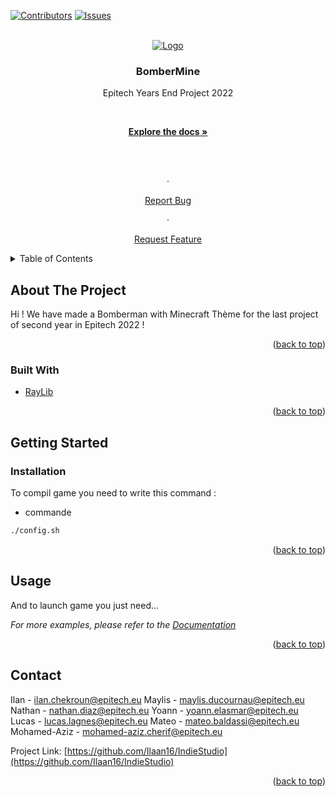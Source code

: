 <div  id="top"></div>



[![Contributors][contributors-shield]][contributors-url] [![Issues][issues-shield]][issues-url]


  
  
  

<!-- PROJECT LOGO -->

<br />

<div  align="center">

<a  href="https://github.com/Ilaan16/IndieStudio">

<center><img  src="https://i.ibb.co/JQbQfQM/BOMBERMINE.png"  alt="Logo"  ></center>

</a>

  

<h3  align="center">BomberMine</h3>

  

<p  align="center">

Epitech Years End Project 2022

<br />

<a  href="https://github.com/Ilaan16/IndieStudio"><strong>Explore the docs »</strong></a>

<br />

<br />

·

<a  href="https://github.com/Ilaan16/IndieStudioissues">Report Bug</a>

·

<a  href="https://github.com/Ilaan16/IndieStudio/issues">Request Feature</a>

</p>

</div>

  
  
  

<!-- TABLE OF CONTENTS -->

<details>

<summary>Table of Contents</summary>

<ol>

<li>

<a  href="#about-the-project">About The Project</a>

<ul>

<li><a  href="#built-with">Built With</a></li>

</ul>

</li>

<li>

<a  href="#getting-started">Getting Started</a>

<ul>

<li><a  href="#prerequisites">Prerequisites</a></li>

<li><a  href="#installation">Installation</a></li>

</ul>

</li>

<li><a  href="#usage">Usage</a></li>

<li><a  href="#contact">Contact</a></li>

</ol>

</details>

  
  
  

<!-- ABOUT THE PROJECT -->

## About The Project

  

  

Hi !
We have made a Bomberman with Minecraft Thème for the last project of second year in Epitech 2022 !

  

<p  align="right">(<a  href="#top">back to top</a>)</p>

  
  
  

### Built With

  

* [RayLib](https://www.raylib.com/)

  

<p  align="right">(<a  href="#top">back to top</a>)</p>

  
  
  

<!-- GETTING STARTED -->

## Getting Started

### Installation

  

To compil game you need to write this command :

* commande

```sh
./config.sh
```
<p  align="right">(<a  href="#top">back to top</a>)</p>


## Usage

  

And to launch game you just need...

  

_For more examples, please refer to the [Documentation](https://example.com)_

  
<p  align="right">(<a  href="#top">back to top</a>)</p>
<!-- CONTACT -->

## Contact

  

Ilan - ilan.chekroun@epitech.eu
Maylis - maylis.ducournau@epitech.eu
Nathan - nathan.diaz@epitech.eu
Yoann - yoann.elasmar@epitech.eu
Lucas - lucas.lagnes@epitech.eu
Mateo - mateo.baldassi@epitech.eu
Mohamed-Aziz - mohamed-aziz.cherif@epitech.eu

  

Project Link: [https://github.com/Ilaan16/IndieStudio](https://github.com/Ilaan16/IndieStudio)

  

<p  align="right">(<a  href="#top">back to top</a>)</p>

  
 
  
  
  

<!-- MARKDOWN LINKS & IMAGES -->

<!-- https://www.markdownguide.org/basic-syntax/#reference-style-links -->

[contributors-shield]: https://img.shields.io/github/contributors/Ilaan16/IndieStudio.svg?style=for-the-badge

[contributors-url]: https://github.com/Ilaan16/IndieStudio/graphs/contributors

[forks-shield]: https://img.shields.io/github/forks/Ilaan16/IndieStudio.svg?style=for-the-badge

[forks-url]: https://github.com/Ilaan16/IndieStudio/network/members

[stars-shield]: https://img.shields.io/github/stars/Ilaan16/IndieStudio.svg?style=for-the-badge

[stars-url]: https://github.com/Ilaan16/IndieStudio/stargazers

[issues-shield]: https://img.shields.io/github/issues/Ilaan16/IndieStudio.svg?style=for-the-badge

[issues-url]: https://github.com/Ilaan16/IndieStudio/issues

[license-shield]: https://img.shields.io/github/license/Ilaan16/IndieStudio.svg?style=for-the-badge

[license-url]: https://github.com/Ilaan16/IndieStudio/blob/master/LICENSE.txt

[linkedin-shield]: https://img.shields.io/badge/-LinkedIn-black.svg?style=for-the-badge&logo=linkedin&colorB=555

[product-screenshot]: images/screenshot.png
